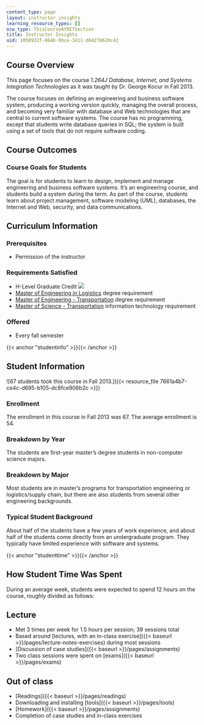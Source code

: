 ```yaml
---
content_type: page
layout: instructor_insights
learning_resource_types: []
ocw_type: ThisCourseAtMITSection
title: Instructor Insights
uid: 1050932f-064b-9bce-3411-d84278620c42
---
```

## Course Overview

This page focuses on the course _1.264J Database, Internet, and Systems Integration Technologies_ as it was taught by Dr. George Kocur in Fall 2013.

The course focuses on defining an engineering and business software system, producing a working version quickly, managing the overall process, and becoming very familiar with database and Web technologies that are central to current software systems. The course has no programming, except that students write database queries in SQL; the system is built using a set of tools that do not require software coding.

## Course Outcomes

### Course Goals for Students

The goal is for students to learn to design, implement and manage engineering and business software systems. It’s an engineering course, and students build a system during the term. As part of the course, students learn about project management, software modeling (UML), databases, the Internet and Web, security, and data communications.

## Curriculum Information

### Prerequisites

- Permission of the instructor

### Requirements Satisfied

- H-Level Graduate Credit ![](/images/educator/icon-question-hlevel.png)
- [Master of Engineering in Logistics](https://scm.mit.edu/) degree requirement
- [Master of Engineering - Transportation](https://cee.mit.edu/education/graduate/graduate-degrees/) degree requirement
- [Master of Science - Transportation](http://cee.mit.edu/graduate/mst) information technology requirement

### Offered

- Every fall semester

{{\< anchor "studentinfo" >}}{{\< /anchor >}}

## Student Information

!\[67 students took this course in Fall 2013.\]({{\< resource\_file 7661a4b7-ce4c-d695-b105-dc8fce906b2c >}})

### Enrollment

The enrollment in this course in Fall 2013 was 67. The average enrollment is 54.

### Breakdown by Year

The students are first-year master’s degree students in non-computer science majors.

### Breakdown by Major

Most students are in master’s programs for transportation engineering or logistics/supply chain, but there are also students from several other engineering backgrounds.

### Typical Student Background

About half of the students have a few years of work experience, and about half of the students come directly from an undergraduate program. They typically have limited experience with software and systems.

{{\< anchor "studenttime" >}}{{\< /anchor >}}

## How Student Time Was Spent

During an average week, students were expected to spend 12 hours on the course, roughly divided as follows:

## Lecture

- Met 3 times per week for 1.5 hours per session; 39 sessions total
- Based around \[lectures, with an in-class exercise\]({{\< baseurl >}}/pages/lecture-notes-exercises) during most sessions
- \[Discussion of case studies\]({{\< baseurl >}}/pages/assignments)
- Two class sessions were spent on \[exams\]({{\< baseurl >}}/pages/exams)

## Out of class

- \[Readings\]({{\< baseurl >}}/pages/readings)
- Downloading and installing \[tools\]({{\< baseurl >}}/pages/tools)
- \[Homework\]({{\< baseurl >}}/pages/assignments)
- Completion of case studies and in-class exercises